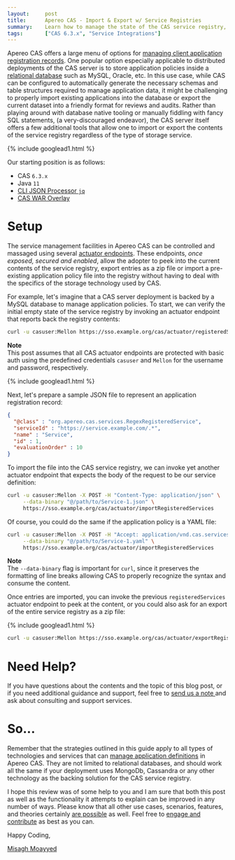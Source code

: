 ```yaml
---
layout:     post
title:      Apereo CAS - Import & Export w/ Service Registries
summary:    Learn how to manage the state of the CAS service registry, when managed via external storage services such as relational databases and more.
tags:       ["CAS 6.3.x", "Service Integrations"]
---
```


Apereo CAS offers a large menu of options for [managing client application registration records](https://apereo.github.io/cas/6.3.x/services/Service-Management.html). One popular option especially applicable to distributed deployments of the CAS server is to store application policies inside a [relational database](https://apereo.github.io/cas/6.3.x/services/JPA-Service-Management.html) such as MySQL, Oracle, etc. In this use case, while CAS can be configured to automatically generate the necessary schemas and table structures required to manage application data, it might be challenging to properly import existing applications into the database or export the current dataset into a friendly format for reviews and audits. Rather than playing around with database native tooling or manually fiddling with fancy SQL statements, (a very-discouraged endeavor), the CAS server itself offers a few additional tools that allow one to import or export the contents of the service registry regardless of the type of storage service.

{% include googlead1.html  %}

Our starting position is as follows:

- CAS `6.3.x`
- Java `11`
- [CLI JSON Processor `jq`](https://stedolan.github.io/jq/)
- [CAS WAR Overlay](https://github.com/apereo/cas-overlay-template)

# Setup

The service management facilities in Apereo CAS can be controlled and massaged using several [actuator endpoints](https://apereo.github.io/cas/6.3.x/services/Service-Management.html#administrative-endpoints). These endpoints, *once exposed, secured and enabled*, allow the adopter to peek into the current contents of the service registry, export entries as a zip file or import a pre-existing application policy file into the registry without having to deal with the specifics of the storage technology used by CAS.

For example, let's imagine that a CAS server deployment is backed by a MySQL database to manage application policies. To start, we can verify the initial empty state of the service registry by invoking an actuator endpoint that reports back the registry contents:

```bash
curl -u casuser:Mellon https://sso.example.org/cas/actuator/registeredServices | jq 
```

<div class="alert alert-info">
  <strong>Note</strong><br/>This post assumes that all CAS actuator endpoints are protected with basic auth using the predefined
  credentials <code>casuser</code> and <code>Mellon</code> for the username and password, respectively.
</div>


{% include googlead1.html  %}


Next, let's prepare a sample JSON file to represent an application registration record:

```json
{
  "@class" : "org.apereo.cas.services.RegexRegisteredService",
  "serviceId" : "https://service.example.com/.*",
  "name" : "Service",
  "id" : 1,
  "evaluationOrder" : 10
}
```

To import the file into the CAS service registry, we can invoke yet another actuator endpoint that expects the body of the request to be our service definition:

```bash
curl -u casuser:Mellon -X POST -H "Content-Type: application/json" \
     --data-binary "@/path/to/Service-1.json" \
     https://sso.example.org/cas/actuator/importRegisteredServices
```

Of course, you could do the same if the application policy is a YAML file:

```bash
curl -u casuser:Mellon -X POST -H "Accept: application/vnd.cas.services+yaml" \
     --data-binary "@/path/to/Service-1.yaml" \
     https://sso.example.org/cas/actuator/importRegisteredServices
```

<div class="alert alert-info">
  <strong>Note</strong><br/>The <code>--data-binary</code> flag is important for <code>curl</code>, since it preserves the formatting of line breaks allowing CAS to properly recognize the syntax and consume the content.
</div>


Once entries are imported, you can invoke the previous `registeredServices` actuator endpoint to peek at the content, or you could also ask for an export of the entire service registry as a zip file:

{% include googlead1.html  %}


```bash
curl -u casuser:Mellon https://sso.example.org/cas/actuator/exportRegisteredServices -o results.zip
```


# Need Help?

If you have questions about the contents and the topic of this blog post, or if you need additional guidance and support, feel free to [send us a note ](/#contact-section-header) and ask about consulting and support services.

# So...

Remember that the strategies outlined in this guide apply to all types of technologies and services that can [manage application definitions](https://apereo.github.io/cas/6.3.x/services/Service-Management.html#storage) in Apereo CAS. They are not limited to relational databases, and should work all the same if your deployment uses MongoDb, Cassandra or any other technology as the backing solution for the CAS service registry. 

I hope this review was of some help to you and I am sure that both this post as well as the functionality it attempts to explain can be improved in any number of ways. Please know that all other use cases, scenarios, features, and theories certainly [are possible](https://apereo.github.io/2017/02/18/onthe-theoryof-possibility/) as well. Feel free to [engage and contribute](https://apereo.github.io/cas/developer/Contributor-Guidelines.html) as best as you can.

Happy Coding,

[Misagh Moayyed](https://fawnoos.com)